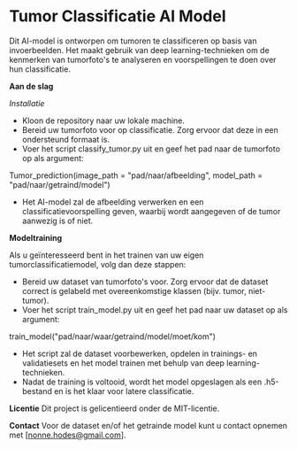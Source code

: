 # Tumor Classificatie AI Model

Dit AI-model is ontworpen om tumoren te classificeren op basis van invoerbeelden. Het maakt gebruik van deep learning-technieken om de kenmerken van tumorfoto's te analyseren en voorspellingen te doen over hun classificatie.

__Aan de slag__

_Installatie_

- Kloon de repository naar uw lokale machine.
- Bereid uw tumorfoto voor op classificatie. Zorg ervoor dat deze in een ondersteund formaat is. 
- Voer het script classify_tumor.py uit en geef het pad naar de tumorfoto op als argument:

Tumor_prediction(image_path = "pad/naar/afbeelding", model_path = "pad/naar/getraind/model")

- Het AI-model zal de afbeelding verwerken en een classificatievoorspelling geven, waarbij wordt aangegeven of de tumor aanwezig is of niet.


__Modeltraining__ 

Als u geïnteresseerd bent in het trainen van uw eigen tumorclassificatiemodel, volg dan deze stappen:
- Bereid uw dataset van tumorfoto's voor. Zorg ervoor dat de dataset correct is gelabeld met overeenkomstige klassen (bijv. tumor, niet-tumor).
- Voer het script train_model.py uit en geef het pad naar uw dataset op als argument:

train_model("pad/naar/waar/getraind/model/moet/kom")

- Het script zal de dataset voorbewerken, opdelen in trainings- en validatiesets en het model trainen met behulp van deep learning-technieken.
- Nadat de training is voltooid, wordt het model opgeslagen als een .h5-bestand en is het klaar voor latere classificatie.

__Licentie__
Dit project is gelicentieerd onder de MIT-licentie.

__Contact__
Voor de dataset en/of het getrainde model kunt u contact opnemen met [nonne.hodes@gmail.com].

